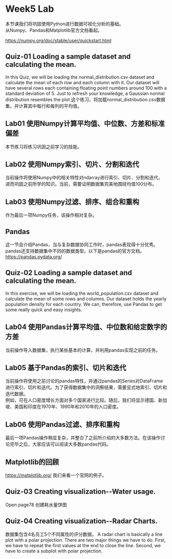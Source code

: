 # Week5 Lab
本节课我们将巩固使用Python进行数据可视化分析的基础。  
从Numpy、Pandas和Matplotlib官方文档看起。 

https://numpy.org/doc/stable/user/quickstart.html
## Quiz-01 Loading a sample dataset and calculating the mean.
In this Quiz, we will be loading the normal_distribution.csv dataset and calculate the mean of each row and each column with it.
Our dataset will have several rows each containing floating point numbers around 100 with a standard deviation of 5.
Just to refresh your knowledge, a Gaussian normal distribution resembles the plot
这个练习，将加载normal_distribution.csv数据集，并计算其中每行和每列的平均值。
## Lab01 使用Numpy计算平均值、中位数、方差和标准偏差
本节练习将练习巩固之前学习的技能。
## Lab02 使用Numpy索引、切片、分割和迭代
当前操作将使用Numpy中的相关特性对ndarray进行索引、切片、分割和迭代，进而巩固之前所学的知识。当前，需要证明数据集完美地围绕均值100分布。
## Lab03 使用Numpy过滤、排序、组合和重构
作为最后一项Numpy任务，该操作相对复杂。

## Pandas
这一节会介绍Pandas，当与复杂数据协同工作时，pandas表现得十分优秀。pandas还支持数据集中不同的数据类型。以下是pandas的官方文档。
https://pandas.pydata.org/
## Quiz-02 Loading a sample dataset and calculating the mean.
In this exercise, we will be loading the world_population.csv dataset and calculate the mean of some rows and columns.
Our dataset holds the yearly population density for each country. We can, therefore, use Pandas to get some really quick and easy insights.

## Lab04 使用Pandas计算平均值、中位数和给定数字的方差
当前操作导入数据集，执行某些基本的计算，并利用pandas实现之前的任务。
## Lab05 基于Pandas的索引、切片和迭代
当前操作将使用之前讨论的pandas特性，并通过pandas的Series对DataFrame进行索引、切片和迭代。为了获得数据集中的洞察结果，需要显式地索引、切片和迭代数据。  
例如，可在人口密度增长方面对多个国家进行比较。随后，我们将显示德国、新加坡、美国和印度在1970年、1990年和2010年的人口密度。
## Lab06 使用Pandas过滤、排序和重构
最后一项Pandas操作稍显复杂，并整合了之前所介绍的大多数方法。在该操作讨论完毕之后，大家应该可以阅读大多数pandas代码。


## Matplotlib的回顾
https://matplotlib.org/
我们来看一个官网的例子。  

## Quiz-03 Creating visualization--Water usage.
Open page78 创建耗水量饼图
## Quiz-04 Creating visualization--Radar Charts.
数据集包含4名员工5个不同属性的评分数据。
A radar chart is basically a line plot with a polar projection. There are two major things we have to do. First, we have to repeat the first values at the end to close the line. Second, we have to create a subplot with polar projection.
